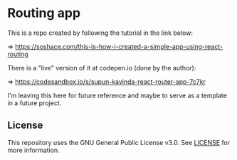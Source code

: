# Routing app

This is a repo created by following the tutorial in the link below:

=> https://soshace.com/this-is-how-i-created-a-simple-app-using-react-routing

There is a "live" version of it at codepen.io (done by the author):

=> https://codesandbox.io/s/supun-kavinda-react-router-app-7c7kr

I'm leaving this here for future reference and maybe to serve as a template in a future project.

## License
This repository uses the GNU General Public License v3.0. See [LICENSE](LICENSE) for more information.